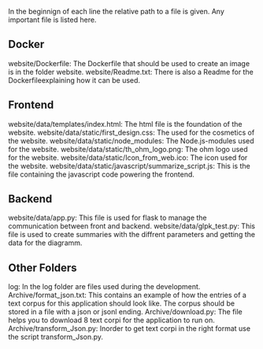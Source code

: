 In the beginnign of each line the relative path to a file is given.
Any important file is listed here.

## Docker
website/Dockerfile:     The Dockerfile that should be used to create an image is in the folder website. 
website/Readme.txt:     There is also a Readme for the Dockerfileexplaining how it can be used.

## Frontend
website/data/templates/index.html:                      The html file is the foundation of the website.
website/data/static/first_design.css:                   The used for the cosmetics of the website.
website/data/static/node_modules:                       The Node.js-modules used for the website.
website/data/static/th_ohm_logo.png:                    The ohm logo used for the website.
website/data/static/Icon_from_web.ico:                  The icon used for the website.
website/data/static/javascript/summarize_script.js:     This is the file containing the javascript code powering the frontend.

## Backend
website/data/app.py:        This file is used for flask to manage the communication between front and backend.
website/data/glpk_test.py:  This file is used to create summaries with the diffrent parameters and getting the data for the diagramm. 

## Other Folders
log:                            In the log folder are files used during the development.
Archive/format_json.txt:        This contains an example of how the entries of a text corpus for this application should look like. The corpus should be stored in a file with a json or jsonl ending. 
Archive/download.py:            The file helps you to download 8 text corpi for the application to run on. 
Archive/transform_Json.py:      Inorder to get text corpi in the right format use the script transform_Json.py.